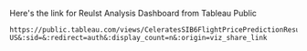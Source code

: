 Here's the link for Reulst Analysis Dashboard from Tableau Public
```
https://public.tableau.com/views/CeleratesSIB6FlightPricePredictionResultAnalysis2/ResultAnalysis?:language=en-US&:sid=&:redirect=auth&:display_count=n&:origin=viz_share_link
```
